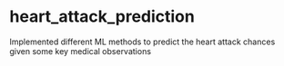 # heart_attack_prediction
Implemented different ML methods to predict the heart attack chances given some key medical observations

